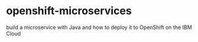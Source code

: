 # openshift-microservices
build a microservice with Java and how to deploy it to OpenShift on the IBM Cloud
